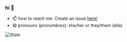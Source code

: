 ### hi 👋
- 📫 how to reach me: Create an issue [here!](https://github.com/wxllow/wxllow/issues)
- 😄 pronouns (pronombres): she/her or they/them (ella)

![Stats](https://github-readme-stats.vercel.app/api/?username=wxllow&show_icons=true&theme=dark&)
